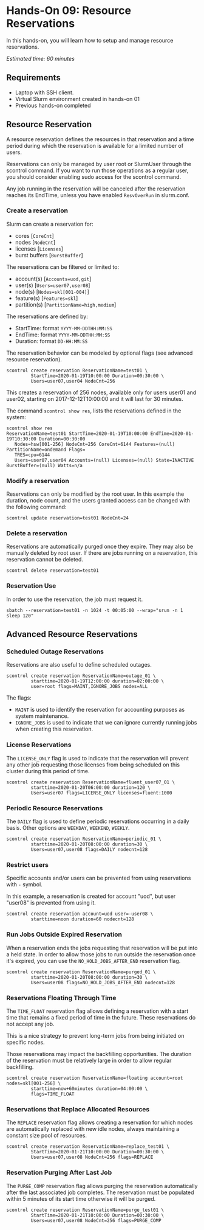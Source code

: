 # Hands-On 09: Resource Reservations
<!--
Copyright (C) 2017 Jordi Blasco
Permission is granted to copy, distribute and/or modify this document
under the terms of the GNU Free Documentation License, Version 1.3
or any later version published by the Free Software Foundation;
with no Invariant Sections, no Front-Cover Texts, and no Back-Cover Texts.
A copy of the license is included in the section entitled "GNU
Free Documentation License".
-->
In this hands-on, you will learn how to setup and manage resource reservations.

*Estimated time: 60 minutes*

## Requirements
* Laptop with SSH client.
* Virtual Slurm environment created in hands-on 01
* Previous hands-on completed


## Resource Reservation
A resource reservation defines the resources in that reservation and a time period during which the reservation is available for a limited number of users.

Reservations can only be managed by user root or SlurmUser through the scontrol command. If you want to run those operations as a regular user, you should consider enabling sudo access for the scontrol command.

Any job running in the reservation will be canceled after the reservation reaches its EndTime, unless you have enabled ```ResvOverRun``` in slurm.conf.


### Create a reservation

Slurm can create a reservation for:
* cores [```CoreCnt```]
* nodes [```NodeCnt```]
* licenses [```Licenses```]
* burst buffers [```BurstBuffer```]

The reservations can be filtered or limited to:
* account(s) [```Accounts=uod,git```]
* user(s) [```Users=user07,user08```]
* node(s) [```Nodes=skl[001-004]```]
* feature(s) [```Features=skl```]
* partition(s) [```PartitionName=high,medium```]

The reservations are defined by:
* StartTime: format ```YYYY-MM-DDTHH:MM:SS```
* EndTime: format ```YYYY-MM-DDTHH:MM:SS```
* Duration: format ```DD-HH:MM:SS```

The reservation behavior can be modeled by optional flags (see advanced resource reservation).

```
scontrol create reservation ReservationName=test01 \
         StartTime=2020-01-19T10:00:00 Duration=00:30:00 \
         Users=user07,user04 NodeCnt=256
```

This creates a reservation of 256 nodes, available only for users user01 and user02, starting on 2017-12-12T10:00:00 and it will last for 30 minutes.

The command ```scontrol show res```, lists the reservations defined in the system:

```
scontrol show res
ReservationName=test01 StartTime=2020-01-19T10:00:00 EndTime=2020-01-19T10:30:00 Duration=00:30:00
   Nodes=hsw[001-256] NodeCnt=256 CoreCnt=6144 Features=(null) PartitionName=ondemand Flags=
   TRES=cpu=6144
   Users=user07,user04 Accounts=(null) Licenses=(null) State=INACTIVE BurstBuffer=(null) Watts=n/a
```

### Modify a reservation
Reservations can only be modified by the root user. In this example the duration, node count, and the users granted access can be changed with the following command:

```
scontrol update reservation=test01 NodeCnt=24
```

### Delete a reservation

Reservations are automatically purged once they expire. They may also be manually deleted by root user. 
If there are jobs running on a reservation, this reservation cannot be deleted.


```
scontrol delete reservation=test01
```

### Reservation Use

In order to use the reservation, the job must request it. 

```
sbatch --reservation=test01 -n 1024 -t 00:05:00 --wrap="srun -n 1 sleep 120"
```


## Advanced Resource Reservations


### Scheduled Outage Reservations

Reservations are also useful to define scheduled outages.

```
scontrol create reservation ReservationName=outage_01 \
         starttime=2020-01-19T12:00:00 duration=02:00:00 \
         user=root flags=MAINT,IGNORE_JOBS nodes=ALL
```

The flags:

* ```MAINT``` is used to identify the reservation for accounting purposes as system maintenance. 
* ```IGNORE_JOBS``` is used to indicate that we can ignore currently running jobs when creating this reservation.


### License Reservations

The ```LICENSE_ONLY``` flag is used to indicate that the reservation will prevent any other job requesting those licenses from being scheduled on this cluster during this period of time.


```
scontrol create reservation ReservationName=fluent_user07_01 \
         starttime=2020-01-20T06:00:00 duration=120 \
         Users=user07 flags=LICENSE_ONLY licenses=fluent:1000
```

### Periodic Resource Reservations

The ```DAILY``` flag is used to define periodic reservations occurring in a daily basis. Other options are ```WEEKDAY```, ```WEEKEND```, ```WEEKLY```.

```
scontrol create reservation ReservationName=periodic_01 \
         starttime=2020-01-20T08:00:00 duration=30 \
         Users=user07,user08 flags=DAILY nodecnt=128
```


### Restrict users 

Specific accounts and/or users can be prevented from using reservations with ```-``` symbol. 

In this example, a reservation is created for account "uod", but user "user08" is prevented from using it.

```
scontrol create reservation account=uod user=-user08 \
         starttime=noon duration=60 nodecnt=128
```

### Run Jobs Outside Expired Reservation

When a reservation ends the jobs requesting that reservation will be put into a held state. In order to allow those jobs to run outside the reservation once it's expired, you can use the ```NO_HOLD_JOBS_AFTER_END``` reservation flag.

```
scontrol create reservation ReservationName=purged_01 \
         starttime=2020-01-20T08:00:00 duration=30 \
         Users=user08 flags=NO_HOLD_JOBS_AFTER_END nodecnt=128
```

### Reservations Floating Through Time

The ```TIME_FLOAT``` reservation flag allows defining a reservation with a start time that remains a fixed period of time in the future. These reservations do not accept any job.

This is a nice strategy to prevent long-term jobs from being initiated on specific nodes.

Those reservations may impact the backfilling opportunities. The duration of the reservation must be relatively large in order to allow regular backfilling.

```
scontrol create reservation ReservationName=floating account=root nodes=skl[001-256] \
         starttime=now+60minutes duration=04:00:00 \
         flags=TIME_FLOAT
```

### Reservations that Replace Allocated Resources

The ```REPLACE``` reservation flag allows creating a reservation for which nodes are automatically replaced with new idle nodes, always maintaining a constant size pool of resources.

```
scontrol create reservation ReservationName=replace_test01 \
         StartTime=2020-01-21T10:00:00 Duration=00:30:00 \
         Users=user07,user08 NodeCnt=256 flags=REPLACE
```


### Reservation Purging After Last Job

The ```PURGE_COMP``` reservation flag allows purging the reservation automatically after the last associated job completes. The reservation must be populated within 5 minutes of its start time otherwise it will be purged.

```
scontrol create reservation ReservationName=purge_test01 \
         StartTime=2020-01-21T10:00:00 Duration=00:30:00 \
         Users=user07,user08 NodeCnt=256 flags=PURGE_COMP
```
